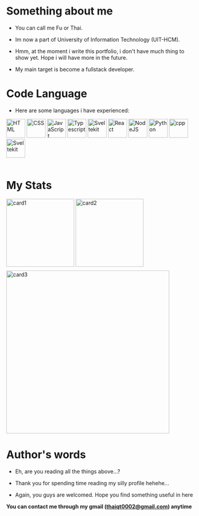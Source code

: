 
# Something about me

- You can call me Fu or Thai.

- Im now a part of University of Information Technology (UIT-HCM).

- Hmm, at the moment i write this portfolio, i don't have much thing to show yet. Hope i will have more in the future.

- My main target is become a fullstack developer.

# Code Language 

- Here are some languages i have experienced:
<div>
    <img alt="HTML" width="50px" src="https://cdn.jsdelivr.net/gh/devicons/devicon/icons/html5/html5-plain.svg" />
    <img alt="CSS" width="50px" src="https://cdn.jsdelivr.net/gh/devicons/devicon/icons/css3/css3-plain.svg" />
    <img alt="JavaScript" width="50px" src="https://cdn.jsdelivr.net/gh/devicons/devicon/icons/javascript/javascript-plain.svg" />
    <img alt="Typescript" width="50px" src="https://cdn.jsdelivr.net/gh/devicons/devicon@latest/icons/typescript/typescript-original.svg" />
    <img alt="Sveltekit" width="50px" src="https://cdn.jsdelivr.net/gh/devicons/devicon@latest/icons/nextjs/nextjs-original.svg" />
    <img alt="React" width="50px" src="https://cdn.jsdelivr.net/gh/devicons/devicon/icons/react/react-original.svg" />
    <img alt="NodeJS" width="50px" src="https://cdn.jsdelivr.net/gh/devicons/devicon/icons/nodejs/nodejs-original.svg" />
    <img alt="Python" width="50px" src="https://cdn.jsdelivr.net/gh/devicons/devicon/icons/python/python-plain.svg" />
    <img alt="cpp" width="50px" src="https://cdn.jsdelivr.net/gh/devicons/devicon@latest/icons/cplusplus/cplusplus-original.svg" />
    <img alt="Sveltekit" width="50px" src="https://cdn.jsdelivr.net/gh/devicons/devicon@latest/icons/svelte/svelte-original.svg" />
</div>
<br>

# My Stats
<div>
<img align='top' height='180px' style='padding-bottom:10px' src="https://github-readme-stats.vercel.app/api/top-langs?username=thaiqt0002&show_icons=true&locale=en&layout=compact&theme=catppuccin_latte" alt="card1" />
<img height='180px' src="https://github-readme-stats.vercel.app/api?username=thaiqt0002&show_icons=true&locale=en&theme=catppuccin_latte" alt="card2" />
</div>
<img width='432px' src="https://github-readme-streak-stats.herokuapp.com/?user=thaiqt0002&theme=catppuccin_latte" alt="card3" />





# Author's words

- Eh, are you reading all the things above...?

- Thank you for spending time reading my silly profile hehehe...

- Again, you guys are welcomed. Hope you find something useful in here

**You can contact me through my gmail (thaiqt0002@gmail.com) anytime**
